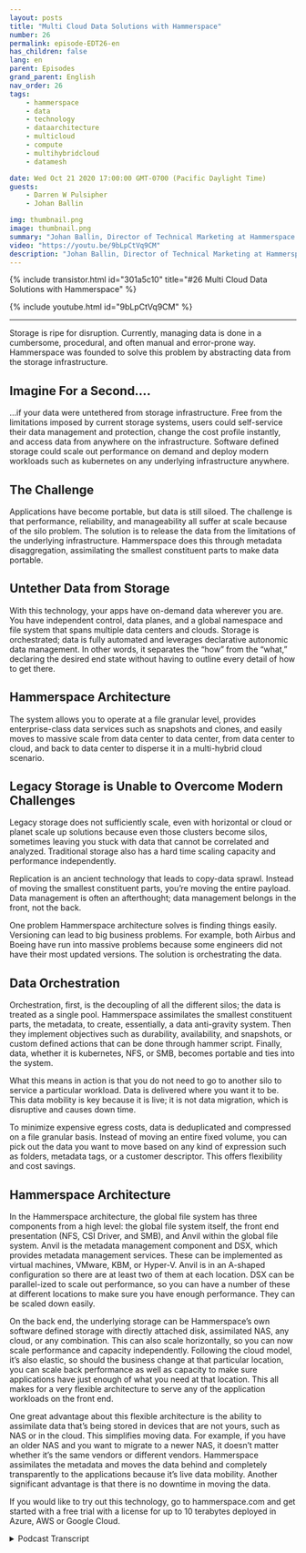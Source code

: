 ```yaml
---
layout: posts
title: "Multi Cloud Data Solutions with Hammerspace"
number: 26
permalink: episode-EDT26-en
has_children: false
lang: en
parent: Episodes
grand_parent: English
nav_order: 26
tags:
    - hammerspace
    - data
    - technology
    - dataarchitecture
    - multicloud
    - compute
    - multihybridcloud
    - datamesh

date: Wed Oct 21 2020 17:00:00 GMT-0700 (Pacific Daylight Time)
guests:
    - Darren W Pulsipher
    - Johan Ballin

img: thumbnail.png
image: thumbnail.png
summary: "Johan Ballin, Director of Technical Marketing at Hammerspace and Darren Pulsipher, Chief Solution Architect, Public Sector, at Intel discuss Hammerspace’s hybrid cloud technology that untethers data from storage infrastructure, providing data portability and performance."
video: "https://youtu.be/9bLpCtVq9CM"
description: "Johan Ballin, Director of Technical Marketing at Hammerspace and Darren Pulsipher, Chief Solution Architect, Public Sector, at Intel discuss Hammerspace’s hybrid cloud technology that untethers data from storage infrastructure, providing data portability and performance."
---
```


<div>
{% include transistor.html id="301a5c10" title="#26 Multi Cloud Data Solutions with Hammerspace" %}

{% include youtube.html id="9bLpCtVq9CM" %}
</div>

---

Storage is ripe for disruption. Currently, managing data is done in a cumbersome, procedural, and often manual and error-prone way. Hammerspace was founded to solve this problem by abstracting data from the storage infrastructure.

## Imagine For a Second….

…if your data were untethered from storage infrastructure. Free from the limitations imposed by current storage systems, users could self-service their data management and protection, change the cost profile instantly, and access data from anywhere on the infrastructure. Software defined storage could scale out performance on demand and deploy modern workloads such as kubernetes on any underlying infrastructure anywhere.

## The Challenge

Applications have become portable, but data is still siloed. The challenge is that performance, reliability, and manageability all suffer at scale because of the silo problem. The solution is to release the data from the limitations of the underlying infrastructure. Hammerspace does this through metadata disaggregation, assimilating the smallest constituent parts to make data portable.

## Untether Data from Storage

With this technology, your apps have on-demand data wherever you are. You have independent control, data planes, and a global namespace and file system that spans multiple data centers and clouds. Storage is orchestrated; data is fully automated and leverages declarative autonomic data management. In other words, it separates the “how” from the “what,” declaring the desired end state without having to outline every detail of how to get there.

## Hammerspace Architecture

The system allows you to operate at a file granular level, provides enterprise-class data services such as snapshots and clones, and easily moves to massive scale from data center to data center, from data center to cloud, and back to data center to disperse it in a multi-hybrid cloud scenario.

## Legacy Storage is Unable to Overcome Modern Challenges 

Legacy storage does not sufficiently scale, even with horizontal or cloud or planet scale up solutions because even those clusters become silos, sometimes leaving you stuck with data that cannot be correlated and analyzed. Traditional storage also has a hard time scaling capacity and performance independently.

Replication is an ancient technology that leads to copy-data sprawl. Instead of moving the smallest constituent parts, you’re moving the entire payload. Data management is often an afterthought; data management belongs in the front, not the back.

One problem Hammerspace architecture solves is finding things easily. Versioning can lead to big business problems. For example, both Airbus and Boeing have run into massive problems because some engineers did not have their most updated versions. The solution is orchestrating the data.

## Data Orchestration

Orchestration, first, is the decoupling of all the different silos; the data is treated as a single pool. Hammerspace assimilates the smallest constituent parts, the metadata, to create, essentially, a data anti-gravity system. Then they implement objectives such as durability, availability, and snapshots, or custom defined actions that can be done through hammer script. Finally, data, whether it is kubernetes, NFS, or SMB, becomes portable and ties into the system.

What this means in action is that you do not need to go to another silo to service a particular workload. Data is delivered where you want it to be. This data mobility is key because it is live; it is not data migration, which is disruptive and causes down time.

To minimize expensive egress costs, data is deduplicated and compressed on a file granular basis. Instead of moving an entire fixed volume, you can pick out the data you want to move based on any kind of expression such as folders, metadata tags, or a customer descriptor. This offers flexibility and cost savings.

## Hammerspace Architecture 

In the Hammerspace architecture, the global file system has three components from a high level: the global file system itself, the front end presentation (NFS, CSI Driver, and SMB), and Anvil within the global file system. Anvil is the metadata management component and DSX, which provides metadata management services. These can be implemented as virtual machines, VMware, KBM, or Hyper-V. Anvil is in an A-shaped configuration so there are at least two of them at each location. DSX can be parallel-ized to scale out performance, so you can have a number of these at different locations to make sure you have enough performance. They can be scaled down easily.

On the back end, the underlying storage can be Hammerspace’s own software defined storage with directly attached disk, assimilated NAS, any cloud, or any combination. This can also scale horizontally, so you can now scale performance and capacity independently. Following the cloud model, it’s also elastic, so should the business change at that particular location, you can scale back performance as well as capacity to make sure applications have just enough of what you need at that location. This all makes for a very flexible architecture to serve any of the application workloads on the front end.

One great advantage about this flexible architecture is the ability to assimilate data that’s being stored in devices that are not yours, such as NAS or in the cloud. This simplifies moving data. For example, if you have an older NAS and you want to migrate to a newer NAS, it doesn’t matter whether it’s the same vendors or different vendors. Hammerspace assimilates the metadata and moves the data behind and completely transparently to the applications because it’s live data mobility. Another significant advantage is that there is no downtime in moving the data.

If you would like to try out this technology, go to hammerspace.com and get started with a free trial with a license for up to 10 terabytes deployed in Azure, AWS or Google Cloud. 



<details>
<summary> Podcast Transcript </summary>

<p></p>

</details>
